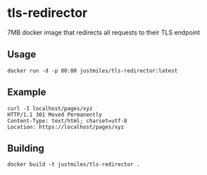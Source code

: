 # tls-redirector
7MB docker image that redirects all requests to their TLS endpoint

## Usage

    docker run -d -p 80:80 justmiles/tls-redirector:latest

## Example

    curl -I localhost/pages/xyz
    HTTP/1.1 301 Moved Permanently
    Content-Type: text/html; charset=utf-8
    Location: https://localhost/pages/xyz

## Building

    docker build -t justmiles/tls-redirector .